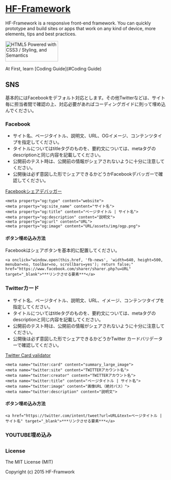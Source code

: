 # [HF-Framework](https://github.com/hanuman6/HF-Framework)
HF-Framework is a responsive front-end framework. You can quickly prototype and build sites or apps that work on any kind of device, more elements, tips and best practices.

<a href="http://www.w3.org/html/logo/">
<img src="http://www.w3.org/html/logo/badge/html5-badge-h-css3-semantics.png" width="165" height="64" alt="HTML5 Powered with CSS3 / Styling, and Semantics" title="HTML5 Powered with CSS3 / Styling, and Semantics">
</a>

At First, learn [Coding Guide](#Coding Guide)

## SNS

基本的にはFacebookをデフォルト対応とします。その他Twitterなどは、サイト毎に担当者間で確認の上、対応必要があればコーディングガイドに則って埋め込んでください。

### Facebook

* サイト名、ページタイトル、説明文、URL、OGイメージ、コンテンツタイプを指定してください。
* タイトルについてはtitleタグのものを、要約文については、metaタグのdescriptionと同じ内容を記載してください。
* 公開前のテスト時は、公開前の情報がシェアされないように十分に注意してください。
* 公開後は必ず意図した形でシェアできるかどうかFacebookデバッガーで確認してください。

 [Facebookシェアデバッガー](https://developers.facebook.com/tools/debug/)

```
<meta property="og:type" content="website">
<meta property="og:site_name" content="サイト名">
<meta property="og:title" content="ページタイトル | サイト名">
<meta property="og:description" content="説明文">
<meta property="og:url" content="URL">
<meta property="og:image" content="URL/assets/img/ogp.png">
```

#### ボタン埋め込み方法

Facebookはシェアボタンを基本的に配置してください。

```
<a onclick="window.open(this.href, 'fb-news', 'width=640, height=500, menubar=no, toolbar=no, scrollbars=yes'); return false;" href="https://www.facebook.com/sharer/sharer.php?u=URL" target="_blank">***リンクさせる要素***</a>
```

### Twitterカード

* サイト名、ページタイトル、説明文、URL、イメージ、コンテンツタイプを指定してください。
* タイトルについてはtitleタグのものを、要約文については、metaタグのdescriptionと同じ内容を記載してください。
* 公開前のテスト時は、公開前の情報がシェアされないように十分に注意してください。
* 公開後は必ず意図した形でシェアできるかどうかTwitter カードバリデーターで確認してください。

 [Twitter Card validator](https://cards-dev.twitter.com/validator)


```
<meta name="twitter:card" content="summary_large_image">
<meta name="twitter:site" content="TWITTERアカウント名">
<meta name="twitter:creator" content="TWITTERアカウント名">
<meta name="twitter:title" content="ページタイトル | サイト名">
<meta name="twitter:image" content="画像URL（絶対パス）">
<meta name="twitter:description" content="説明文">
```

#### ボタン埋め込み方法

```
<a href="https://twitter.com/intent/tweet?url=URL&text=ページタイトル | サイト名" target="_blank">***リンクさせる要素***</a>
```

### YOUTUBE埋め込み


## 

### License

The MIT License (MIT)

Copyright (c) 2015 HF-Framwork
